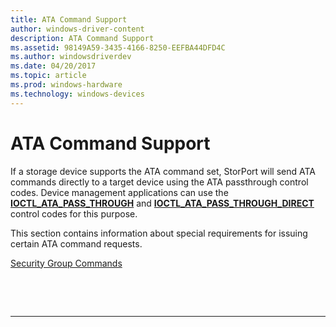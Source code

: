 ```yaml
---
title: ATA Command Support
author: windows-driver-content
description: ATA Command Support
ms.assetid: 98149A59-3435-4166-8250-EEFBA44DFD4C
ms.author: windowsdriverdev
ms.date: 04/20/2017
ms.topic: article
ms.prod: windows-hardware
ms.technology: windows-devices
---
```


# ATA Command Support


If a storage device supports the ATA command set, StorPort will send ATA commands directly to a target device using the ATA passthrough control codes. Device management applications can use the [**IOCTL\_ATA\_PASS\_THROUGH**](https://msdn.microsoft.com/library/windows/hardware/ff559309) and [**IOCTL\_ATA\_PASS\_THROUGH\_DIRECT**](https://msdn.microsoft.com/library/windows/hardware/ff559315) control codes for this purpose.

This section contains information about special requirements for issuing certain ATA command requests.

[Security Group Commands](security-group-commands.md)

 

 


--------------------


